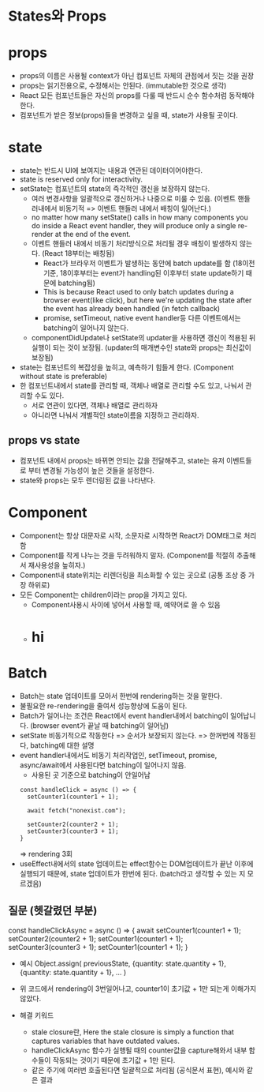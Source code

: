 # States와 Props

# props

  * props의 이름은 사용될 context가 아닌 컴포넌트 자체의 관점에서 짓는 것을 권장
  * props는 읽기전용으로, 수정해서는 안된다. (immutable한 것으로 생각)
  * React 모든 컴포넌트들은 자신의 props를 다룰 때 반드시 순수 함수처럼 동작해야 한다.
  * 컴포넌트가 받은 정보(props)들을 변경하고 싶을 때, state가 사용될 곳이다.

# state

  * state는 반드시 UI에 보여지는 내용과 연관된 데이터이어야한다.
  * state is reserved only for interactivity. 
  * setState는 컴포넌트의 state의 즉각적인 갱신을 보장하지 않는다. 
    * 여러 변경사항을 일괄적으로 갱신하거나 나중으로 미룰 수 있음. (이벤트 핸들러내에서 비동기적 => 이벤트 핸들러 내에서 배칭이 일어난다.)
    * no matter how many setState() calls in how many components you do inside a React event handler, they will produce only a single re-render at the end of the event.
    * 이벤트 핸들러 내에서 비동기 처리방식으로 처리될 경우 배칭이 발생하지 않는다. (React 18부터는 배칭됨)
      * React가 브라우저 이벤트가 발생하는 동안에 batch update를 함 (18이전 기준, 18이후부터는 event가 handling된 이후부터 state update하기 때문에 batching됨)
      * This is because React used to only batch updates during a browser event(like click), but here we're updating the state after the event has already been handled (in fetch callback)
      * promise, setTimeout, native event handler등 다른 이벤트에서는 batching이 일어나지 않는다.
    * componentDidUpdate나 setState의 updater을 사용하면 갱신이 적용된 뒤 실행이 되는 것이 보장됨. (updater의 매개변수인 state와 props는 최신값이 보장됨)
  * state는 컴포넌트의 복잡성을 높히고, 예측하기 힘들게 한다. (Component without state is preferable)
  * 한 컴포넌트내에서 state를 관리할 때, 객체나 배열로 관리할 수도 있고, 나눠서 관리할 수도 있다.
    * 서로 연관이 있다면, 객체나 배열로 관리하자
    * 아니라면 나눠서 개별적인 state이름을 지정하고 관리하자.

## props vs state
  * 컴포넌트 내에서 props는 바뀌면 안되는 값을 전달해주고, state는 유저 이벤트들로 부터 변경될 가능성이 높은 것들을 설정한다.
  * state와 props는 모두 렌더링된 값을 나타낸다.

# Component

  * Component는 항상 대문자로 시작, 소문자로 시작하면 React가 DOM태그로 처리함
  * Component를 작게 나누는 것을 두려워하지 말자. (Component를 적절히 추출해서 재사용성을 높히자.)
  * Component내 state위치는 리렌더링을 최소화할 수 있는 곳으로 (공통 조상 중 가장 하위로)
  * 모든 Component는 children이라는 prop을 가지고 있다.
    * Component사용시 사이에 넣어서 사용할 때, 예약어로 쓸 수 있음
    * <Component> <h1> hi </h1> </Component>

  
# Batch

* Batch는 state 업데이트를 모아서 한번에 rendering하는 것을 말한다.
* 불필요한 re-rendering을 줄여서 성능향상에 도움이 된다.
* Batch가 일어나는 조건은 React에서 event handler내에서 batching이 일어납니다. (browser event가 끝날 때 batching이 일어남)
* setState 비동기적으로 작동한다 => 순서가 보장되지 않는다. => 한꺼번에 작동된다, batching에 대한 설명
* event handler내에서도 비동기 처리작업인, setTimeout, promise, async/await에서 사용된다면 batching이 일어나지 않음.
  * 사용된 곳 기준으로 batching이 안일어남
  ```
  const handleClick = async () => {
    setCounter1(counter1 + 1);

    await fetch("nonexist.com");
    
    setCounter2(counter2 + 1);
    setCounter3(counter3 + 1);
  }
  ```
  => rendering 3회
* useEffect내에서의 state 업데이트는 effect함수는 DOM업데이트가 끝난 이후에 실행되기 때문에, state 업데이트가 한번에 된다. (batch라고 생각할 수 있는 지 모르겠음)

## 질문 (헷갈렸던 부분)
const handleClickAsync = async () => {
    await setCounter1(counter1 + 1);
    setCounter2(counter2 + 1);
    setCounter1(counter1 + 1);
    setCounter3(counter3 + 1);
    setCounter1(counter1 + 1);
  }

  * 예시 
  Object.assign(
  previousState,
  {quantity: state.quantity + 1},
  {quantity: state.quantity + 1},
  ...
  )

  * 위 코드에서 rendering이 3번일어나고, counter1이 초기값 + 1만 되는게 이해가지 않았다.
  * 해결 키워드
    * stale closure란, Here the stale closure is simply a function that captures variables that have outdated values.
    * handleClickAsync 함수가 실행될 때의 counter값을 capture해와서 내부 함수들이 작동되는 것이기 때문에 초기값 + 1만 된다.
    * 같은 주기에 여러번 호출된다면 일괄적으로 처리됨 (공식문서 표현), 예시와 같은 결과